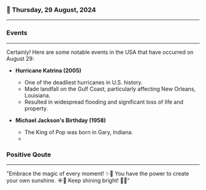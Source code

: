 ### 📅 Thursday, 29 August, 2024
------
### Events
------
Certainly! Here are some notable events in the USA that have occurred on August 29:

- **Hurricane Katrina (2005)**
  - One of the deadliest hurricanes in U.S. history.
  - Made landfall on the Gulf Coast, particularly affecting New Orleans, Louisiana.
  - Resulted in widespread flooding and significant loss of life and property.

- **Michael Jackson's Birthday (1958)**
  - The King of Pop was born in Gary, Indiana.
  -
### Positive Qoute
------
"Embrace the magic of every moment! ✨🌟 You have the power to create your own sunshine. ☀️🌈 Keep shining bright! 💫😊"
